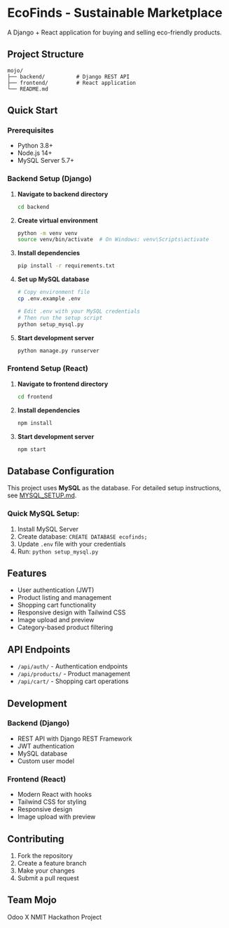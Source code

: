 # EcoFinds - Sustainable Marketplace

A Django + React application for buying and selling eco-friendly products.

## Project Structure

```
mojo/
├── backend/          # Django REST API
├── frontend/         # React application
└── README.md
```

## Quick Start

### Prerequisites

- Python 3.8+
- Node.js 14+
- MySQL Server 5.7+

### Backend Setup (Django)

1. **Navigate to backend directory**
   ```bash
   cd backend
   ```

2. **Create virtual environment**
   ```bash
   python -m venv venv
   source venv/bin/activate  # On Windows: venv\Scripts\activate
   ```

3. **Install dependencies**
   ```bash
   pip install -r requirements.txt
   ```

4. **Set up MySQL database**
   ```bash
   # Copy environment file
   cp .env.example .env
   
   # Edit .env with your MySQL credentials
   # Then run the setup script
   python setup_mysql.py
   ```

5. **Start development server**
   ```bash
   python manage.py runserver
   ```

### Frontend Setup (React)

1. **Navigate to frontend directory**
   ```bash
   cd frontend
   ```

2. **Install dependencies**
   ```bash
   npm install
   ```

3. **Start development server**
   ```bash
   npm start
   ```

## Database Configuration

This project uses **MySQL** as the database. For detailed setup instructions, see [MYSQL_SETUP.md](backend/MYSQL_SETUP.md).

### Quick MySQL Setup:
1. Install MySQL Server
2. Create database: `CREATE DATABASE ecofinds;`
3. Update `.env` file with your credentials
4. Run: `python setup_mysql.py`

## Features

- User authentication (JWT)
- Product listing and management
- Shopping cart functionality
- Responsive design with Tailwind CSS
- Image upload and preview
- Category-based product filtering

## API Endpoints

- `/api/auth/` - Authentication endpoints
- `/api/products/` - Product management
- `/api/cart/` - Shopping cart operations

## Development

### Backend (Django)
- REST API with Django REST Framework
- JWT authentication
- MySQL database
- Custom user model

### Frontend (React)
- Modern React with hooks
- Tailwind CSS for styling
- Responsive design
- Image upload with preview

## Contributing

1. Fork the repository
2. Create a feature branch
3. Make your changes
4. Submit a pull request

## Team Mojo

Odoo X NMIT Hackathon Project
